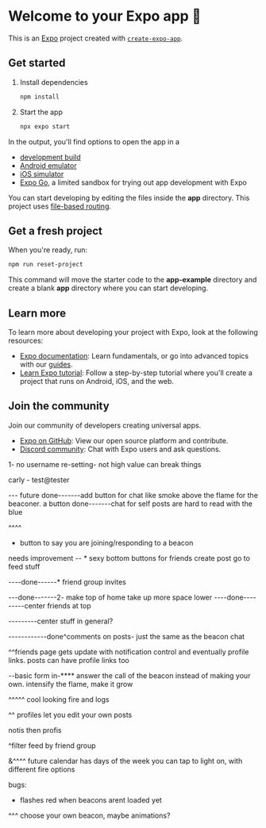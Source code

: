 # Welcome to your Expo app 👋

This is an [Expo](https://expo.dev) project created with [`create-expo-app`](https://www.npmjs.com/package/create-expo-app).

## Get started

1. Install dependencies

   ```bash
   npm install
   ```

2. Start the app

   ```bash
   npx expo start
   ```

In the output, you'll find options to open the app in a

- [development build](https://docs.expo.dev/develop/development-builds/introduction/)
- [Android emulator](https://docs.expo.dev/workflow/android-studio-emulator/)
- [iOS simulator](https://docs.expo.dev/workflow/ios-simulator/)
- [Expo Go](https://expo.dev/go), a limited sandbox for trying out app development with Expo

You can start developing by editing the files inside the **app** directory. This project uses [file-based routing](https://docs.expo.dev/router/introduction).

## Get a fresh project

When you're ready, run:

```bash
npm run reset-project
```

This command will move the starter code to the **app-example** directory and create a blank **app** directory where you can start developing.

## Learn more

To learn more about developing your project with Expo, look at the following resources:

- [Expo documentation](https://docs.expo.dev/): Learn fundamentals, or go into advanced topics with our [guides](https://docs.expo.dev/guides).
- [Learn Expo tutorial](https://docs.expo.dev/tutorial/introduction/): Follow a step-by-step tutorial where you'll create a project that runs on Android, iOS, and the web.

## Join the community

Join our community of developers creating universal apps.

- [Expo on GitHub](https://github.com/expo/expo): View our open source platform and contribute.
- [Discord community](https://chat.expo.dev): Chat with Expo users and ask questions.




1- no username re-setting- not high value can break things

carly  - test@tester




--- future
done-------add button for chat like smoke above the flame for the beaconer. a button
done-------chat for self posts are hard to read with the blue

^^^^
* button to say you are joining/responding to a beacon


needs improvement -- * sexy bottom buttons for friends create post go to feed stuff

----done------* friend group invites

---done-------2- make top of home take up more space lower
----done---------center friends at top

---------center stuff in general?

------------done^comments on posts- just the same as the beacon chat

^^friends page gets update with notification control and eventually profile links. posts can have profile links too

--basic form in-****  answer the call of the beacon instead of making your own. intensify the flame, make it grow


^^^^^ cool looking fire and logs

^^ profiles let you edit your own posts


notis then profis

^filter feed by friend group


&^^^^ future calendar has days of the week you can tap to light on, with different fire options


bugs:
- flashes red when beacons arent loaded yet


^^^ choose your own beacon, maybe animations?